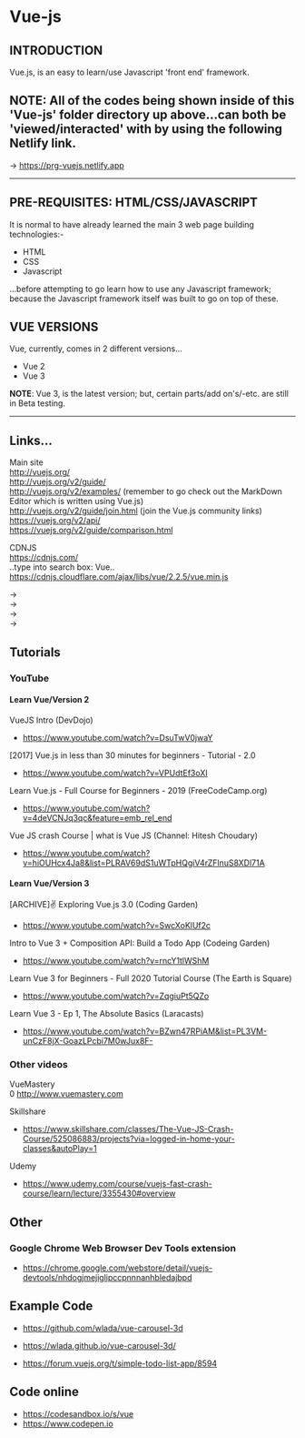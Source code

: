# Vue-js

## INTRODUCTION  

Vue.js, is an easy to learn/use Javascript 'front end' framework.

## NOTE: All of the codes being shown inside of this 'Vue-js' folder directory up above...can both be 'viewed/interacted' with by using the following Netlify link.

-> https://prg-vuejs.netlify.app  

-----

## PRE-REQUISITES: HTML/CSS/JAVASCRIPT  

It is normal to have already learned the main 3 web page building technologies:-  

- HTML
- CSS
- Javascript  

...before attempting to go learn how to use any Javascript framework; because the Javascript framework itself was built to go on top of these.

## VUE VERSIONS

Vue, currently, comes in 2 different versions...

- Vue 2
- Vue 3

**NOTE**: Vue 3, is the latest version; but, certain parts/add on's/-etc. are still in Beta testing.

-----

## Links...

Main site  
http://vuejs.org/  
http://vuejs.org/v2/guide/  
http://vuejs.org/v2/examples/  (remember to go check out the MarkDown Editor which is written using Vue.js)    
http://vuejs.org/v2/guide/join.html  (join the Vue.js community links)  
https://vuejs.org/v2/api/  
https://vuejs.org/v2/guide/comparison.html  


CDNJS   
https://cdnjs.com/  
..type into search box: Vue..  
https://cdnjs.cloudflare.com/ajax/libs/vue/2.2.5/vue.min.js  

-> <script src="https://unpkg.com/vue@2.5.16/dist/vue.js"></script>  
-> <script src="https://cdnjs.cloudflare.com/ajax/libs/vue/2.2.5/vue.min.js"></script>  
-> <script src="https://cdn.jsdelivr.net/npm/vue"></script>  
-> <script src="https://cdn.jsdelivr.net/npm/vue/dist/vue.js"></script>  


## Tutorials

### YouTube

#### Learn Vue/Version 2 

VueJS Intro (DevDojo)  
- https://www.youtube.com/watch?v=DsuTwV0jwaY  

[2017] Vue.js in less than 30 minutes for beginners - Tutorial - 2.0  
- https://www.youtube.com/watch?v=VPUdtEf3oXI  

Learn Vue.js - Full Course for Beginners - 2019 (FreeCodeCamp.org)  
- https://www.youtube.com/watch?v=4deVCNJq3qc&feature=emb_rel_end  

Vue JS crash Course | what is Vue JS (Channel: Hitesh Choudary)  
- https://www.youtube.com/watch?v=hiOUHcx4Ja8&list=PLRAV69dS1uWTpHQgiV4rZFlnuS8XDl71A  

#### Learn Vue/Version 3 

[ARCHIVE]✌️ Exploring Vue.js 3.0  (Coding Garden)  
- https://www.youtube.com/watch?v=SwcXoKlUf2c  

Intro to Vue 3 + Composition API: Build a Todo App  (Codeing Garden)  
- https://www.youtube.com/watch?v=rncY1tlWShM  

Learn Vue 3 for Beginners - Full 2020 Tutorial Course (The Earth is Square)  
- https://www.youtube.com/watch?v=ZqgiuPt5QZo  

Learn Vue 3 - Ep 1, The Absolute Basics  (Laracasts)  
- https://www.youtube.com/watch?v=BZwn47RPiAM&list=PL3VM-unCzF8jX-GoazLPcbi7M0wJux8F-  


### Other videos

VueMastery  
0 http://www.vuemastery.com  

Skillshare  
- https://www.skillshare.com/classes/The-Vue-JS-Crash-Course/525086883/projects?via=logged-in-home-your-classes&autoPlay=1  

Udemy  
- https://www.udemy.com/course/vuejs-fast-crash-course/learn/lecture/3355430#overview  

## Other

### Google Chrome Web Browser Dev Tools extension

- https://chrome.google.com/webstore/detail/vuejs-devtools/nhdogjmejiglipccpnnnanhbledajbpd  

## Example Code

- https://github.com/wlada/vue-carousel-3d   
- https://wlada.github.io/vue-carousel-3d/  

- https://forum.vuejs.org/t/simple-todo-list-app/8594  

## Code online

- https://codesandbox.io/s/vue    
- https://www.codepen.io  

